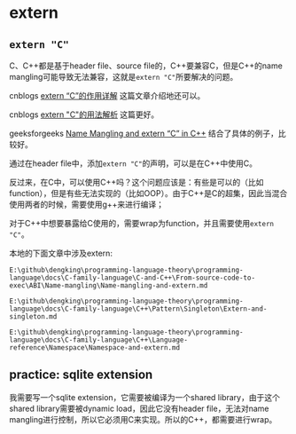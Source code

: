 # extern



## `extern "C"`

C、C++都是基于header file、source file的，C++要兼容C，但是C++的name mangling可能导致无法兼容，这就是`extern "C"`所要解决的问题。

cnblogs [extern “C”的作用详解](https://www.cnblogs.com/xiangtingshen/p/10980055.html) 这篇文章介绍地还可以。

cnblogs [extern "C"的用法解析](https://www.cnblogs.com/rollenholt/archive/2012/03/20/2409046.html) 这篇更好。

geeksforgeeks [Name Mangling and extern “C” in C++](https://www.geeksforgeeks.org/extern-c-in-c/) 结合了具体的例子，比较好。

通过在header file中，添加`extern "C"`的声明，可以是在C++中使用C。

反过来，在C中，可以使用C++吗？这个问题应该是：有些是可以的（比如function），但是有些无法实现的（比如OOP）。由于C++是C的超集，因此当混合使用两者的时候，需要使用g++来进行编译；

对于C++中想要暴露给C使用的，需要wrap为function，并且需要使用`extern "C"`。



本地的下面文章中涉及extern: 

`E:\github\dengking\programming-language-theory\programming-language\docs\C-family-language\C-and-C++\From-source-code-to-exec\ABI\Name-mangling\Name-mangling-and-extern.md`

`E:\github\dengking\programming-language-theory\programming-language\docs\C-family-language\C++\Pattern\Singleton\Extern-and-singleton.md`

`E:\github\dengking\programming-language-theory\programming-language\docs\C-family-language\C++\Language-reference\Namespace\Namespace-and-extern.md`



## practice: sqlite extension

我需要写一个sqlite extension，它需要被编译为一个shared library，由于这个shared library需要被dynamic load，因此它没有header file，无法对name mangling进行控制，所以它必须用C来实现。所以的C++，都需要进行wrap。